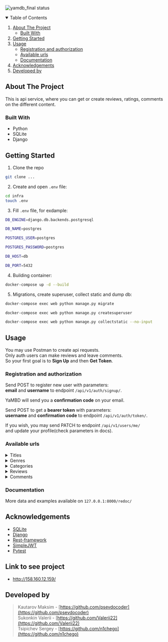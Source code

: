 ![yamdb_final status](https://github.com/Valerii22/yamdb_final/actions/workflows/yamdb_workflow.yml/badge.svg?branch=master&event=push)
<!-- TABLE OF CONTENTS -->
<details open="open">
  <summary>Table of Contents</summary>
  <ol>
    <li>
      <a href="#about-the-project">About The Project</a>
      <ul>
        <li><a href="#built-with">Built With</a></li>
      </ul>
    </li>
    <li>
      <a href="#getting-started">Getting Started</a>
    </li>
    <li>
        <a href="#usage">Usage</a>
        <ul>
            <li><a href="registration-and-authorization">Registration and authorization</a></li>
            <li><a href="#available-urls">Available urls</a></li>
            <li><a href="#documentation">Documentation</a></li>
        </ul>
    </li>
    <li><a href="#acknowledgements">Acknowledgements</a></li>
    <li><a href="#developed-by">Developed by</a></li>
  </ol>
</details>

## About The Project
This is api service, where you can get or create reviews, ratings, comments on the different content.

### Built With
* Python
* SQLite
* Django

## Getting Started
1. Clone the repo
  ```sh
  git clone ...
  ```

2. Create and open ```.env``` file:
```sh
cd infra
touch .env
```
3. Fill ```.env``` file, for exdample:
```sh
DB_ENGINE=django.db.backends.postgresql

DB_NAME=postgres

POSTGRES_USER=postgres

POSTGRES_PASSWORD=postgres

DB_HOST=db

DB_PORT=5432

```
4. Building container:
```sh
docker-compose up -d --build
```
5. Migrations, create superuser, collect static and dump db:
```sh
docker-compose exec web python manage.py migrate

docker-compose exec web python manage.py createsuperuser

docker-compose exec web python manage.py collectstatic --no-input 
```

## Usage

You may use Postman to create api requests.<br>
Only auth users can make reviews and leave comments.<br>
So your first goal is to **Sign Up** and then **Get Token**.

### Registration and authorization

Send POST to register new user with parameters:<br>
**email** and **username** to endpoint `/api/v1/auth/signup/`.

YaMBD will send you a **confirmation code** on your email.

Send POST to get a **bearer token** with parameters:<br>
**username** and **confirmation code** to endpoint `/api/v1/auth/token/`.

If you wish, you may send PATCH to endpoint `/api/v1/users/me/`<br>
and update your profile(check parameters in docs).

### Available urls

<details>
  <summary>Titles</summary><br>

  `/api/v1/titles/`

  **POST** to make new Title (ADMIN):

  ```sh
  {
    "name": "string",
    "year": 0,
    "description": "string",
    "genre": [
       "string"
    ],
    "category": "string"
  }
  ```
</details>
<details>
  <summary>Genres</summary><br>

  `/api/v1/genres/`

  **POST** to make new Genre (ADMIN):

  ```sh
  {
    "name": "string",
    "slug": "string"
  }
  ```
</details>
<details>
  <summary>Categories</summary><br>

  `/api/v1/categories/`

  **POST** to make new Category (ADMIN):

  ```sh
  {
    "name": "string",
    "slug": "string"
  }
  ```
</details>
<details>
  <summary>Reviews</summary><br>

  `/api/v1/titles/<title_id>/reviews/`

  **POST** to make new Review (AUTHORIZED):

  ```sh
  {
    "text": "string",
    "score": 1
  }
  ```
</details>
<details>
  <summary>Comments</summary><br>

  `/api/v1/titles/<title_id>/reviews/<review_id>comments/`

  **POST** to leave Comment (AUTHORIZED):
  
  ```sh
  {
    "text": "string"
  }
  ```

</details>

### Documentation
  
More data and examples available on ```127.0.0.1:8000/redoc/```

<!-- ACKNOWLEDGEMENTS -->
## Acknowledgements
* [SQLite](https://www.sqlite.org/docs.html)
* [Django](https://django.fun/ru/docs/django/3.2/)
* [Rest-framework](https://www.django-rest-framework.org/)
* [SimpleJWT](https://django-rest-framework-simplejwt.readthedocs.io/en/latest/index.html)
* [Pytest](https://docs.pytest.org/en/7.2.x/)

 ## Link to see project
  * http://158.160.12.159/

<!-- DEVELOPED BY -->
## Developed by
> Kautarov Maksim - [https://github.com/psevdocoder](https://github.com/psevdocoder)<br>
> Sukonkin Valerii - [https://github.com/Valerii22](https://github.com/Valerii22)<br>
> Tsipichev Sergey - [https://github.com/n1chego](https://github.com/n1chego)<br>
